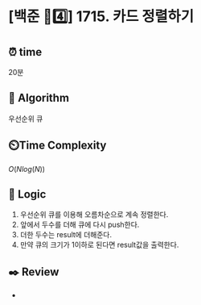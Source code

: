 # [백준 💛4️⃣] 1715. 카드 정렬하기
 
## ⏰  **time**

20분

## :pushpin: **Algorithm**

우선순위 큐

## ⏲️**Time Complexity**

$O(Nlog(N))$

## :round_pushpin: **Logic**

1. 우선순위 큐를 이용해 오름차순으로 계속 정렬한다.
2. 앞에서 두수를 더해 큐에 다시 push한다.
3. 더한 두수는 result에 더해준다.
4. 만약 큐의 크기가 1이하로 된다면 result값을 출력한다.

## :black_nib: **Review**
- 
